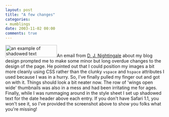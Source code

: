 ```yaml
---
layout: post
title: "A few changes"
categories:
- mumblings
date: 2003-11-02 00:00
comments: true
---
```


<p><img class="pixframesmall" src="http://www.rousette.org.uk/mt-static/blog/archives/images/textshadows.jpg" alt="an example of shadowed text" height="39" width="163" border="0"  />An email from <a href="http://cgi.synchrony.plus.com/blog/">D. J. Nightingale</a> about my blog design prompted me to make some minor but long overdue changes to the design of the page. He pointed out that I could position my images a bit more cleanly using CSS rather than the clunky <code>vspace</code> and <code>hspace</code> attributes I used because I was in a hurry. So, I've finally pulled my finger out and got on with it. Things should look a bit neater now. The row of 'wings open wide' thumbnails was also in a mess and had been irritating me for ages. Finally, while I was rummaging around in the style sheet I set up shadowed text for the date header above each entry. If you don't have Safari 1.1, you won't see it, so I've provided the screenshot above to show you folks what you're missing!</p>


